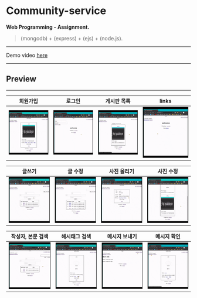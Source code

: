 # Community-service

**Web Programming - Assignment.**

> (mongodb) + (express) + (ejs) + (node.js).

---

Demo video [here](https://youtu.be/u1dUHBwIPTE "Youtube")

---

## Preview

---

|              회원가입               |              로그인               |           게시판 목록           |              links              |
| :---------------------------------: | :-------------------------------: | :-----------------------------: | :-----------------------------: |
| ![register](./uploads/register.gif) | ![register](./uploads/log-in.gif) | ![register](./uploads/read.gif) | ![register](./uploads/link.gif) |

|               글쓰기               |                  글 수정                   |                사진 올리기                 |                 사진 수정                 |
| :--------------------------------: | :----------------------------------------: | :----------------------------------------: | :---------------------------------------: |
| ![register](./uploads/posting.gif) | ![register](./uploads/modified%20post.gif) | ![register](./uploads/uploads%20image.gif) | ![register](./uploads/update%20image.gif) |

|         작성자, 본문 검색         |                해시태그 검색                |               메시지 보내기               |                메시지 확인                |
| :-------------------------------: | :-----------------------------------------: | :---------------------------------------: | :---------------------------------------: |
| ![register](./uploads/search.gif) | ![register](./uploads/hashtag%20search.gif) | ![register](./uploads/send%20message.gif) | ![register](./uploads/read%20message.gif) |
